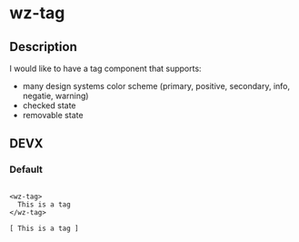 # wz-tag
## Description
I would like to have a tag component that supports:
- many design systems color scheme (primary, positive, secondary, info, negatie, warning)
- checked state
- removable state

## DEVX
### Default
```

<wz-tag>
  This is a tag
</wz-tag>

[ This is a tag ]
```


